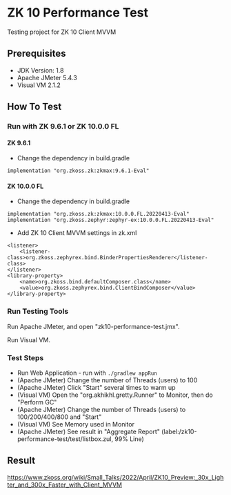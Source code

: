 # ZK 10 Performance Test
Testing project for ZK 10 Client MVVM

## Prerequisites
* JDK Version: 1.8
* Apache JMeter 5.4.3
* Visual VM 2.1.2

## How To Test
### Run with ZK 9.6.1 or ZK 10.0.0 FL
#### ZK 9.6.1
* Change the dependency in build.gradle
```
implementation "org.zkoss.zk:zkmax:9.6.1-Eval"
```
#### ZK 10.0.0 FL
* Change the dependency in build.gradle
```
implementation "org.zkoss.zk:zkmax:10.0.0.FL.20220413-Eval"
implementation "org.zkoss.zephyr:zephyr-ex:10.0.0.FL.20220413-Eval"
```
* Add ZK 10 Client MVVM settings in zk.xml
```
<listener>
	<listener-class>org.zkoss.zephyrex.bind.BinderPropertiesRenderer</listener-class>
</listener>
<library-property>
	<name>org.zkoss.bind.defaultComposer.class</name>
	<value>org.zkoss.zephyrex.bind.ClientBindComposer</value>
</library-property>
```
### Run Testing Tools
Run Apache JMeter, and open "zk10-performance-test.jmx".

Run Visual VM.

### Test Steps
* Run Web Application - run with `./gradlew appRun`
* (Apache JMeter) Change the number of Threads (users) to 100
* (Apache JMeter) Click "Start" several times to warm up
* (Visual VM) Open the "org.akhikhl.gretty.Runner" to Monitor, then do "Perform GC"
* (Apache JMeter) Change the number of Threads (users) to 100/200/400/800 and "Start"
* (Visual VM) See Memory used in Monitor
* (Apache JMeter) See result in "Aggregate Report" (label:/zk10-performance-test/test/listbox.zul, 99% Line)

## Result
https://www.zkoss.org/wiki/Small_Talks/2022/April/ZK10_Preview:_30x_Lighter_and_300x_Faster_with_Client_MVVM
